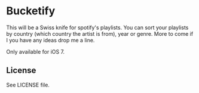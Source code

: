 # Bucketify

This will be a Swiss knife for spotify's playlists. You can sort your playlists by country (which country the artist is from), year or genre. More to come if I you have any ideas drop me a line.

Only available for iOS 7.


## License

See LICENSE file.

